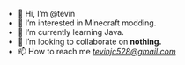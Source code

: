 - 👋 Hi, I’m @tevin
- 👀 I’m interested in Minecraft modding. 
- 🌱 I’m currently learning Java.
- 💞️ I’m looking to collaborate on <b> nothing. </b>
- 📫 How to reach me <i> tevinjc528@gmail.com </i>

<!---
tevin528/tevin528 is a ✨ special ✨ repository because its `README.md` (this file) appears on your GitHub profile.
You can click the Preview link to take a look at your changes.
--->

